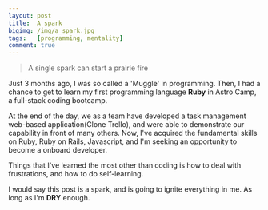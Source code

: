 ```yaml
---
layout: post
title:  A spark  
bigimg: /img/a_spark.jpg
tags:	[programming, mentality]
comment: true
---
```


>A single spark can start a prairie fire

Just 3 months ago, I was so called a 'Muggle' in programming. Then, I had a chance to get to learn my first programming language **Ruby** in Astro Camp, a full-stack coding bootcamp.

At the end of the day, we as a team have developed a task management web-based application(Clone Trello), and were able to demonstrate our capability in front of many others. Now, I've acquired the fundamental skills on Ruby, Ruby on Rails, Javascript, and I'm seeking an opportunity to become a onboard developer.

Things that I've learned the most other than coding is how to deal with frustrations, and how to do self-learning.

I would say this post is a spark, and is going to ignite everything in me. As long as I'm **DRY** enough.  




<!-- photo credited to @januprasad on Unsplash -->
